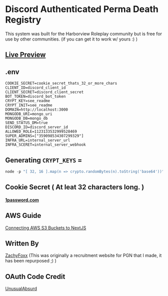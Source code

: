 # Discord Authenticated Perma Death Registry
This system was built for the Harborview Roleplay community but is free for use by other communities. (if you can get it to work w/ yours :) )

## [Live Preview](https://registry.harborview.io/)

## .env 
```env
COOKIE_SECRET=cookie_secret_thats_32_or_more_chars
CLIENT_ID=discord_client_id
CLIENT_SECRET=discord_client_secret
BOT_TOKEN=discord_bot_token
CRYPT_KEY=see_readme
CRYPT_INIT=see_readme
DOMAIN=http://localhost:3000
MONGODB_URI=mongo_uri
MONGODB_DB=mongo_db
SEND_STATUS_DM=true
DISCORD_ID=discord_server_id
ALLOWED_ROLE=1123133532999528469
SUPER_ADMINS=["359098534307299329"]
INFRA_URL=internal_server_url
INFRA_SCERET=internal_server_webhook
```

## Generating `CRYPT_KEYS` = 
```js
node -p "[ 32, 16 ].map(n => crypto.randomBytes(n).toString('base64'))"
```

## Cookie Secret ( At leat **32** characters long. ) <br />
#### [1password.com](https://1password.com/password-generator/)

## AWS Guide
[Connecting AWS S3 Buckets to NextJS](https://selectfrom.dev/connecting-aws-s3-buckets-to-next-js-25e903621c70)

## Written By  
[ZachyFoxx](https://github.com/zachyfoxx)
(This was originally a recruitment website for PGN that I made, it has been repurposed ;) )

## OAuth Code Credit
[UnusualAbsurd](https://github.com/UnusualAbsurd)
